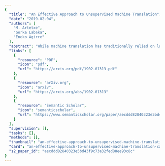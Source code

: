 ```yaml
---
{
  "title": "An Effective Approach to Unsupervised Machine Translation",
  "date": "2019-02-04",
  "authors": [
    "M. Artetxe",
    "Gorka Labaka",
    "Eneko Agirre"
  ],
  "abstract": "While machine translation has traditionally relied on large amounts of parallel corpora, a recent research line has managed to train both Neural Machine Translation (NMT) and Statistical Machine Translation (SMT) systems using monolingual corpora only. In this paper, we identify and address several deficiencies of existing unsupervised SMT approaches by exploiting subword information, developing a theoretically well founded unsupervised tuning method, and incorporating a joint refinement procedure. Moreover, we use our improved SMT system to initialize a dual NMT model, which is further fine-tuned through on-the-fly back-translation. Together, we obtain large improvements over the previous state-of-the-art in unsupervised machine translation. For instance, we get 22.5 BLEU points in English-to-German WMT 2014, 5.5 points more than the previous best unsupervised system, and 0.5 points more than the (supervised) shared task winner back in 2014.",
  "links": [
    {
      "resource": "PDF",
      "icon": "pdf",
      "url": "https://arxiv.org/pdf/1902.01313.pdf"
    },
    {
      "resource": "arXiv.org",
      "icon": "arxiv",
      "url": "https://arxiv.org/abs/1902.01313"
    },
    {
      "resource": "Semantic Scholar",
      "icon": "semanticscholar",
      "url": "https://www.semanticscholar.org/paper/aecddd82840323e5bd43f9c73a32fed88ee93c8c"
    }
  ],
  "supervision": [],
  "tasks": [],
  "methods": [],
  "thumbnail": "an-effective-approach-to-unsupervised-machine-translation-thumb.jpg",
  "card": "an-effective-approach-to-unsupervised-machine-translation-card.jpg",
  "s2_paper_id": "aecddd82840323e5bd43f9c73a32fed88ee93c8c"
}
---
```


